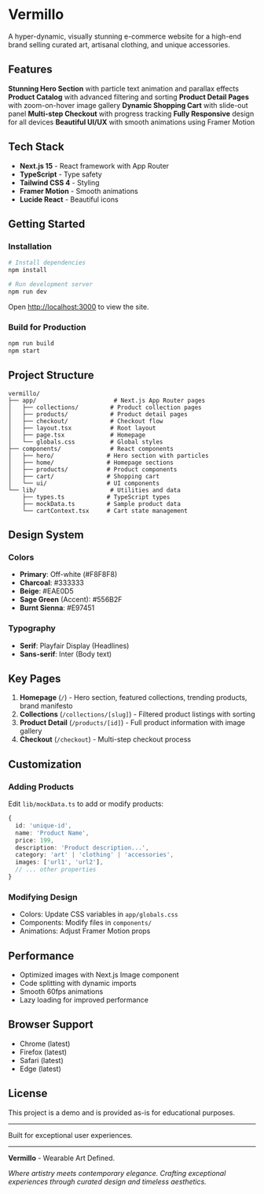 # Vermillo

A hyper-dynamic, visually stunning e-commerce website for a high-end brand selling curated art, artisanal clothing, and unique accessories.

## Features

**Stunning Hero Section** with particle text animation and parallax effects
**Product Catalog** with advanced filtering and sorting
**Product Detail Pages** with zoom-on-hover image gallery
**Dynamic Shopping Cart** with slide-out panel
**Multi-step Checkout** with progress tracking
**Fully Responsive** design for all devices
**Beautiful UI/UX** with smooth animations using Framer Motion

## Tech Stack

- **Next.js 15** - React framework with App Router
- **TypeScript** - Type safety
- **Tailwind CSS 4** - Styling
- **Framer Motion** - Smooth animations
- **Lucide React** - Beautiful icons

## Getting Started

### Installation

```bash
# Install dependencies
npm install

# Run development server
npm run dev
```

Open [http://localhost:3000](http://localhost:3000) to view the site.

### Build for Production

```bash
npm run build
npm start
```

## Project Structure

```
vermillo/
├── app/                      # Next.js App Router pages
│   ├── collections/         # Product collection pages
│   ├── products/            # Product detail pages
│   ├── checkout/            # Checkout flow
│   ├── layout.tsx           # Root layout
│   ├── page.tsx             # Homepage
│   └── globals.css          # Global styles
├── components/              # React components
│   ├── hero/               # Hero section with particles
│   ├── home/               # Homepage sections
│   ├── products/           # Product components
│   ├── cart/               # Shopping cart
│   └── ui/                 # UI components
└── lib/                     # Utilities and data
    ├── types.ts            # TypeScript types
    ├── mockData.ts         # Sample product data
    └── cartContext.tsx     # Cart state management
```

## Design System

### Colors
- **Primary**: Off-white (#F8F8F8)
- **Charcoal**: #333333
- **Beige**: #EAE0D5
- **Sage Green** (Accent): #556B2F
- **Burnt Sienna**: #E97451

### Typography
- **Serif**: Playfair Display (Headlines)
- **Sans-serif**: Inter (Body text)

## Key Pages

1. **Homepage** (`/`) - Hero section, featured collections, trending products, brand manifesto
2. **Collections** (`/collections/[slug]`) - Filtered product listings with sorting
3. **Product Detail** (`/products/[id]`) - Full product information with image gallery
4. **Checkout** (`/checkout`) - Multi-step checkout process

## Customization

### Adding Products

Edit `lib/mockData.ts` to add or modify products:

```typescript
{
  id: 'unique-id',
  name: 'Product Name',
  price: 199,
  description: 'Product description...',
  category: 'art' | 'clothing' | 'accessories',
  images: ['url1', 'url2'],
  // ... other properties
}
```

### Modifying Design

- Colors: Update CSS variables in `app/globals.css`
- Components: Modify files in `components/`
- Animations: Adjust Framer Motion props

## Performance

- Optimized images with Next.js Image component
- Code splitting with dynamic imports
- Smooth 60fps animations
- Lazy loading for improved performance

## Browser Support

- Chrome (latest)
- Firefox (latest)
- Safari (latest)
- Edge (latest)

## License

This project is a demo and is provided as-is for educational purposes.

---

Built for exceptional user experiences.

---

**Vermillo** - Wearable Art Defined.

*Where artistry meets contemporary elegance. Crafting exceptional experiences through curated design and timeless aesthetics.*
